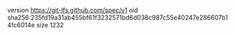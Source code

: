 version https://git-lfs.github.com/spec/v1
oid sha256:235fd19a31ab455bf61f3232571bd6d038c987c55e40247e286607b14fc6014e
size 1232
